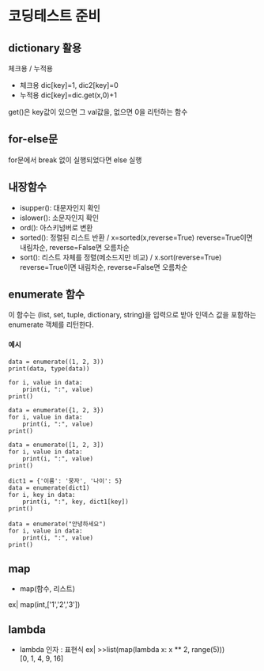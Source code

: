 # 코딩테스트 준비


## dictionary 활용

체크용 / 누적용

- 체크용 dic[key]=1, dic2[key]=0 
- 누적용 dic[key]=dic.get(x,0)+1

get()은 key값이 있으면 그 val값을, 없으면 0을 리턴하는 함수

## for-else문

for문에서 break 없이 실행되었다면 else 실행

## 내장함수

- isupper(): 대문자인지 확인
- islower(): 소문자인지 확인
- ord(): 아스키넘버로 변환
- sorted(): 정렬된 리스트 반환 / x=sorted(x,reverse=True) reverse=True이면 내림차순, reverse=False면 오름차순
- sort(): 리스트 자체를 정렬(메소드지만 비교) / x.sort(reverse=True) reverse=True이면 내림차순, reverse=False면 오름차순

## enumerate 함수
이 함수는 (list, set, tuple, dictionary, string)을 입력으로 받아 인덱스 값을 포함하는 enumerate 객체를 리턴한다.

#### 예시
```
data = enumerate((1, 2, 3))
print(data, type(data))

for i, value in data:
    print(i, ":", value)
print()

data = enumerate({1, 2, 3})
for i, value in data:
    print(i, ":", value)
print()

data = enumerate([1, 2, 3])
for i, value in data:
    print(i, ":", value)
print()

dict1 = {'이름': '뭉자', '나이': 5}
data = enumerate(dict1)
for i, key in data:
    print(i, ":", key, dict1[key])
print()

data = enumerate("안녕하세요")
for i, value in data:
    print(i, ":", value)
print()
```

## map
- map(함수, 리스트)

ex| map(int,['1','2','3'])

## lambda
- lambda 인자 : 표현식
ex| >>list(map(lambda x: x ** 2, range(5)))     
        [0, 1, 4, 9, 16]

